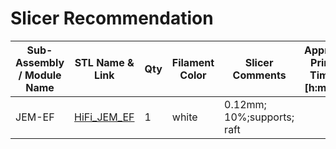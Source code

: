 # Slicer Recommendation 

|  **Sub-Assembly / Module Name** | **STL Name & Link** | **Qty** | **Filament Color** | **Slicer Comments** | **Approx Print Time [h:mm]** | **Approx Filament Used [g]** | **Approx Filament Used [m]** |
| ---- | --- | --- | --- | --- | --- | --- | --- |
| JEM-EF | [HiFi_JEM_EF](https://github.com/ISS-Mimic/Mimic/blob/main/3D_Printing/JEM_EF/HiFi_JEM_EF.stl) | 1 | white | 0.12mm; 10%;supports; raft |  |  |  |
